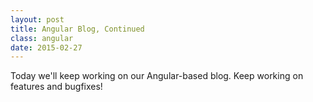 ```yaml
---
layout: post
title: Angular Blog, Continued
class: angular
date: 2015-02-27
---
```


Today we'll keep working on our Angular-based blog. Keep working on features and bugfixes!
